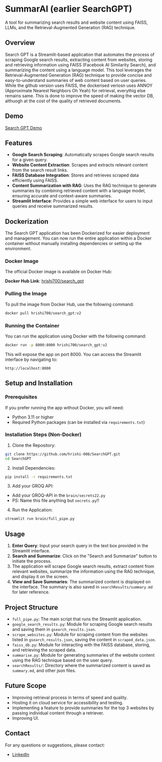 # **SummarAI (earlier SearchGPT)**

A tool for summarizing search results and website content using FAISS, LLMs, and the Retrieval-Augmented Generation (RAG) technique.

## **Overview**

Search GPT is a Streamlit-based application that automates the process of scraping Google search results, extracting content from websites, storing and retrieving information using FAISS (Facebook AI Similarity Search), and summarizing the content using a language model. This tool leverages the Retrieval-Augmented Generation (RAG) technique to provide concise and easy-to-understand summaries of web content based on user queries. While the github version uses FAISS, the dockerised veriosn uses ANNOY (Approximate Nearest Neighbors Oh Yeah) for retrieval, everythig else remains same. This is done to improve the speed of making the vector DB, althuogh at the cost of the quality of retrieved documents.

## **Demo**

[Search GPT Demo](https://github.com/user-attachments/assets/141db33d-22c0-41a7-a546-fe8fe01f717b)

## **Features**

- **Google Search Scraping**: Automatically scrapes Google search results for a given query.
- **Website Content Extraction**: Scrapes and extracts relevant content from the search result links.
- **FAISS Database Integration**: Stores and retrieves scraped data efficiently using FAISS.
- **Content Summarization with RAG**: Uses the RAG technique to generate summaries by combining retrieved content with a language model, ensuring accurate and context-aware summaries.
- **Streamlit Interface**: Provides a simple web interface for users to input queries and receive summarized results.

## **Dockerization**

The Search GPT application has been Dockerized for easier deployment and management. You can now run the entire application within a Docker container without manually installing dependencies or setting up the environment.

### **Docker Image**

The official Docker image is available on Docker Hub:

**Docker Hub Link**: [hrishi700/search_gpt](https://hub.docker.com/repository/docker/hrishi700/search_gpt/general)

### **Pulling the Image**

To pull the image from Docker Hub, use the following command:

```bash
docker pull hrishi700/search_gpt:v2
```

### **Running the Container**

You can run the application using Docker with the following command:

```bash
docker run -p 8000:8000 hrishi700/search_gpt:v2
```

This will expose the app on port 8000. You can access the Streamlit interface by navigating to:

```
http://localhost:8000
```

## **Setup and Installation**

### **Prerequisites**

If you prefer running the app without Docker, you will need:

- Python 3.11 or higher
- Required Python packages (can be installed via `requirements.txt`)

### **Installation Steps (Non-Docker)**

1. Clone the Repository:

```bash
git clone https://github.com/hrishi-008/SearchGPT.git
cd SearchGPT
```

2. Install Dependencies:

```bash
pip install -r requirements.txt
```

3. Add your GROQ API:

- Add your GROQ-API in the `brain/secrets22.py`
- PS: Name this file anything but `secrets.py`!!

4. Run the Application:

```bash
streamlit run brain/full_pipe.py
```

## **Usage**

1. **Enter Query**: Input your search query in the text box provided in the Streamlit interface.
2. **Search and Summarize**: Click on the "Search and Summarize" button to initiate the process.
3. The application will scrape Google search results, extract content from relevant websites, summarize the information using the RAG technique, and display it on the screen.
4. **View and Save Summaries**: The summarized content is displayed on the interface. The summary is also saved in `searchResults/summary.md` for later reference.

## **Project Structure**

- `full_pipe.py`: The main script that runs the Streamlit application.
- `google_search_results.py`: Module for scraping Google search results and saving them in `gsearch_results.json`.
- `scrape_websites.py`: Module for scraping content from the websites listed in `gsearch_results.json`, saving the content in `scraped_data.json`.
- `faiss_db.py`: Module for interacting with the FAISS database, storing, and retrieving the scraped data.
- `summarise.py`: Module for generating summaries of the website content using the RAG technique based on the user query.
- `searchResults/`: Directory where the summarized content is saved as `summary.md`, and other json files.

## **Future Scope**

- Improving retrieval process in terms of speed and quality.
- Hosting it on cloud service for accessibility and testing.
- Implementing a feature to provide summaries for the top 3 websites by passing individual content through a retriever.
- Improving UI.

## **Contact**

For any questions or suggestions, please contact:

- [LinkedIn](https://www.linkedin.com/in/hrishk)
